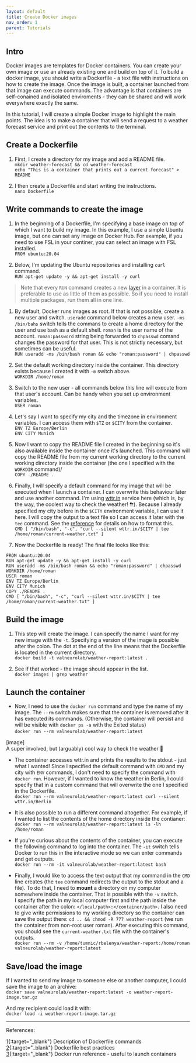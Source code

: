 ```yaml
---
layout: default
title: Create Docker images
nav_order: 1
parent: Tutorials
---
```


## Intro

Docker images are templates for Docker containers. You can create your own image or use an already existing one and build on top of it. To build a docker image, you should write a Dockerfile - a text file with instructions on how to create the image. Once the image is built, a container launched from that image can execute commands. The advantage is that containers are self-conained and isolated enviroments - they can be shared and will work everywhere exactly the same.

In this tutorial, I will create a simple Docker image to highlight the main points. The idea is to make a container that will send a request to a weather forecast service and print out the contents to the terminal.

## Create a Dockerfile 

1. First, I create a directory for my image and add a README file.  
`mkdir weather-forecast && cd weather-forecast`  
`echo "This is a container that prints out a current forecast" > README`

1. I then create a Dockerfile and start writing the instructions.  
`nano Dockerfile`

## Write commands to create the image

1. In the beginning of a Dockerfile, I'm specifying a base image on top of which I want to build my image. In this example, I use a simple Ubuntu image, but one can set any image on Docker Hub. For example, if you need to use FSL in your continer, you can select an image with FSL installed.  
`FROM ubuntu:20.04`

1. Below, I'm updating the Ubuntu repositories and installing `curl` command.  
`RUN apt-get update -y && apt-get install -y curl`  
> Note that every `RUN` command creates a new [layer](https://docs.docker.com/storage/storagedriver/#images-and-layers) in a container. It is preferable to use as little of them as possible. So if you need to install multiple packages, run them all in one line.

1. By default, Docker runs images as root. If that is not possible, create a new user and switch. `useradd` command below creates a new user. `-ms /bin/bahs` switch tells the commans to create a home directory for the user and use `bash` as a default shell. `roman` is the user name of the account. `roman:password` string being forwarded to `chpasswd` comand changes the password for that user. This is not strictly necessary, but sometimes can be useful.  
`RUN useradd -ms /bin/bash roman && echo "roman:password" | chpasswd`

1. Set the default working directory inside the container. This directory exists because I created it with `-m` switch above.  
`WORKDIR /home/roman`

1. Switch to the new user - all commands below this line will execute from that user's account. Can be handy when you set up environment variables.  
`USER roman`

1. Let's say I want to specify my city and the timezone in environment variables. I can access them with `$TZ` or `$CITY` from the container.  
`ENV TZ Europe/Berlin`  
`ENV CITY Munich`

1. Now I want to copy the README file I created in the beginning so it's also available inside the container once it's launched. This command will copy the README file from my current working directory to the current working directory inside the container (the one I specified with the `WORKDIR` command)/  
`COPY ./README .`

1. Finally, I will specify a default command for my image that will be executed when I launch a container. I can overwrite this behaviour later and use another command. I'm using [wttr.in](https://wttr.in/) service here (which is, by the way, the coolest way to check the weather! ⛈). Because I already specified my city before in the `$CITY` environment variable, I can use it here. I will copy the output to a text file so I can access it later with the `tee` command. See the [reference](https://docs.docker.com/engine/reference/builder/#cmd) for details on how to format this.  
`CMD [ "/bin/bash", "-c", "curl --silent wttr.in/$CITY | tee /home/roman/current-weather.txt" ]`

1. Now the Dockerfile is ready! The final file looks like this:  

```
FROM ubuntu:20.04
RUN apt-get update -y && apt-get install -y curl
RUN useradd -ms /bin/bash roman && echo "roman:password" | chpasswd
WORKDIR /home/roman
USER roman
ENV TZ Europe/Berlin
ENV CITY Munich
COPY ./README .
CMD [ "/bin/bash", "-c", "curl --silent wttr.in/$CITY | tee /home/roman/current-weather.txt" ]
```

## Build the image

1. This step will create the image. I can specify the name I want for my new image with the `-t`. Specifying a version of the image is possible after the colon. The dot at the end of the line means that the Dockerfile is located in the current directory.  
`docker build -t valneurolab/weather-report:latest .`

1. See if that worked - the image should appear in the list.  
`docker images | grep weather`


## Launch the container

- Now, I need to use the `docker run` command and type the name of my image. The `--rm` switch makes sure that the container is removed after it has executed its commands. (Otherwise, the container will persist and will be visible with `docker ps -a` with the Exited status)  
`docker run --rm valneurolab/weather-report:latest`

[image]  
A super involved, but (arguably) cool way to check the weather 🙂

-  The container accesses wttr.in and prints the results to the stdout - just what I wanted! Since I specified the default command with `CMD` and my city with `ENV` commands, I don't need to specify the command with `docker run`. However, if I wanted to know the weather in Berlin, I could specify that in a custom command that will overwrite the one I specified in the Dockerfile.  
`docker run --rm valneurolab/weather-report:latest curl --silent wttr.in/Berlin`

-  It is also possible to run a different command altogether. For example, if I wanted to list the contents of the home directory inside the contianer:  
`docker run --rm valneurolab/weather-report:latest ls -lh /home/roman`

-  If you're curious about the contents of the container, you can execute the following command to log into the container. The `-it` switch tells Docker to run this in the interactive mode so we can enter commands and get outputs.  
`docker run --rm -it valneurolab/weather-report:latest bash`


-  Finally, I would like to access the text output that my command in the `CMD` line creates (the `tee` command redirects the output to the stdout and a file). To do that, I need to **mount** a directory on my computer somewhere inside the container. That is possible with the `-v` switch.  
I specify the path in my local computer first and the path inside the container after the colon: `</local/path>:</container/path>`. I also need to give write permissions to my working directory so the container can save the output there: `cd .. && chmod -R 777 weather-report` (we run the container from non-root user roman). After executing this command, you should see the `current-weather.txt` file with the container's outputs.   
`docker run --rm -v /home/tumnic/rbelenya/weather-report:/home/roman valneurolab/weather-report:latest`

## Save/load the image

If I wanted to send my image to someone else or another computer, I could save the image to an archive:  
`docker save valneurolab/weather-report:latest -o weather-report-image.tar.gz`

And my recipient could load it with:  
`docker load -i weather-report-image.tar.gz`

--- 
References:

[1](https://docs.docker.com/engine/reference/builder/){:target="_blank"} Description of Dockerfile commands  
[2](https://docs.docker.com/develop/develop-images/dockerfile_best-practices/){:target="_blank"} Dockerfile best practices  
[3](https://docs.docker.com/engine/reference/run/){:target="_blank"} Docker run reference - useful to launch containers